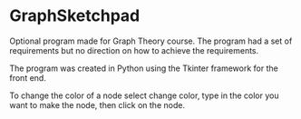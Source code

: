 # GraphSketchpad
Optional program made for Graph Theory course. The program had a set of requirements but no direction on how to achieve the requirements.

The program was created in Python using the Tkinter framework for the front end.

To change the color of a node select change color, type in the color you want to make the node, then click on the node.
